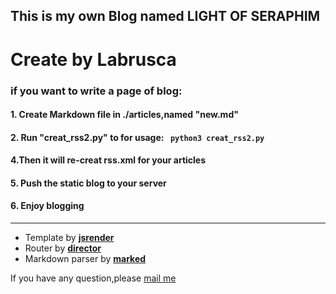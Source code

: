 ## This is my own Blog named LIGHT OF SERAPHIM

Create by Labrusca
====================
### if you want to write a page of blog:
#### 1. Create Markdown file in ./articles,named "new.md"
#### 2. Run "creat_rss2.py" to for usage: ``` python3 creat_rss2.py```
#### 4.Then it will re-creat rss.xml for your articles
#### 5. Push the static blog to your server
#### 6. Enjoy blogging
------------------------
- Template by **[jsrender](https://github.com/BorisMoore/jsrender)**
- Router by **[director](https://github.com/flatiron/director)**
- Markdown parser by **[marked](https://github.com/markedjs/marked)**


If you have any question,please [mail me](mailto:labrusca#live.com)
